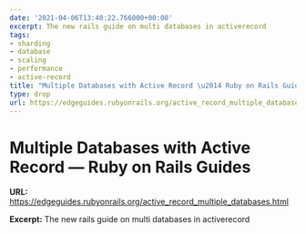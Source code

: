 ```yaml
---
date: '2021-04-06T13:40:22.766000+00:00'
excerpt: The new rails guide on multi databases in activerecord
tags:
- sharding
- database
- scaling
- performance
- active-record
title: "Multiple Databases with Active Record \u2014 Ruby on Rails Guides"
type: drop
url: https://edgeguides.rubyonrails.org/active_record_multiple_databases.html
---
```


# Multiple Databases with Active Record — Ruby on Rails Guides

**URL:** https://edgeguides.rubyonrails.org/active_record_multiple_databases.html

**Excerpt:** The new rails guide on multi databases in activerecord
